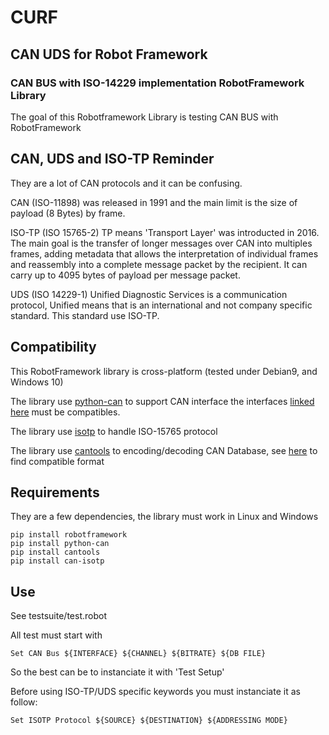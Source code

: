 # CURF

## CAN UDS for Robot Framework

### CAN BUS with ISO-14229 implementation RobotFramework Library

The goal of this Robotframework Library is testing CAN BUS with RobotFramework

## CAN, UDS and ISO-TP Reminder

They are a lot of CAN protocols and it can be confusing.

CAN (ISO-11898) was released in 1991 and the main limit is the size of payload (8 Bytes) by frame.

ISO-TP (ISO 15765-2) TP means 'Transport Layer' was introducted in 2016. The main goal is the transfer of longer messages over CAN into multiples frames, adding metadata that allows the interpretation of individual frames and reassembly into a complete message packet by the recipient. It can carry up to 4095 bytes of payload per message packet.

UDS (ISO 14229-1) Unified Diagnostic Services is a communication protocol, Unified means that is an international and not company specific standard. This standard use ISO-TP.

## Compatibility

This RobotFramework library is cross-platform (tested under Debian9, and Windows 10)

The library use [python-can](https://python-can.readthedocs.io/en/master/index.html) to support CAN interface the interfaces [linked here](https://python-can.readthedocs.io/en/master/interfaces.html) must be compatibles.

The library use [isotp](https://can-isotp.readthedocs.io/en/latest/index.html) to handle ISO-15765 protocol

The library use [cantools](https://cantools.readthedocs.io/en/latest/) to encoding/decoding CAN Database, see [here](https://cantools.readthedocs.io/en/latest/#functions-and-classes) to find compatible format

## Requirements

They are a few dependencies, the library must work in Linux and Windows

```shell
pip install robotframework
pip install python-can
pip install cantools
pip install can-isotp
```

## Use

See testsuite/test.robot

All test must start with

```shell
Set CAN Bus ${INTERFACE} ${CHANNEL} ${BITRATE} ${DB FILE}
```

So the best can be to instanciate it with 'Test Setup'

Before using ISO-TP/UDS specific keywords you must instanciate it as follow:

```shell
Set ISOTP Protocol ${SOURCE} ${DESTINATION} ${ADDRESSING MODE}
```

